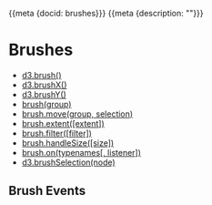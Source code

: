 {{meta {docid: brushes}}}
{{meta {description: ""}}}

<style>

</style>

<script src="https://d3js.org/d3.v5.min.js"></script>

# Brushes

+ [d3.brush()](https://github.com/d3/d3-brush#brush)
+ [d3.brushX()](https://github.com/d3/d3-brush#brushX)
+ [d3.brushY()](https://github.com/d3/d3-brush#brushY)
+ [brush(group)](https://github.com/d3/d3-brush#_brush)
+ [brush.move(group, selection)](https://github.com/d3/d3-brush#brush_move)
+ [brush.extent([extent])](https://github.com/d3/d3-brush#brush_extent)
+ [brush.filter([filter])](https://github.com/d3/d3-brush#brush_filter)
+ [brush.handleSize([size])](https://github.com/d3/d3-brush#brush_handleSize)
+ [brush.on(typenames[, listener])](https://github.com/d3/d3-brush#brush_on)
+ [d3.brushSelection(node)](https://github.com/d3/d3-brush#brushSelection)

## Brush Events